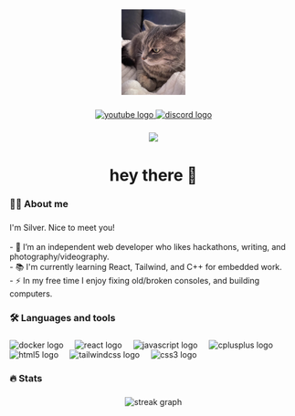 <div align="center">
  <img height="150" src=docs/images/cat.jpg  />
</div>

###

<div align="center">
  <a href="https://www.youtube.com/@SilverVRCode " target="_blank">
    <img src="https://img.shields.io/static/v1?message=Youtube&logo=youtube&label=&color=FF0000&logoColor=white&labelColor=&style=for-the-badge" height="25" alt="youtube logo"  />
  </a>
  <a href="https://discord.gg/3u3KdXTmng" target="_blank">
    <img src="https://img.shields.io/static/v1?message=Discord&logo=discord&label=&color=7289DA&logoColor=white&labelColor=&style=for-the-badge" height="25" alt="discord logo"  />
  </a>
</div>

###

<div align="center">
  <img src="https://visitor-badge.laobi.icu/badge?page_id=SilverVRCode.SilverVRCode&"  />
</div>

###

<h1 align="center">hey there 👋</h1>

###

<h3 align="left">👩‍💻  About me</h3>

###

<p align="left">I'm Silver. Nice to meet you!<br><br>- 🔭 I’m an independent web developer who likes hackathons, writing, and photography/videography.<br>- 📚 I'm currently learning React, Tailwind, and C++ for embedded work.<br>- ⚡ In my free time I enjoy fixing old/broken consoles, and building computers.</p>

###

<h3 align="left">🛠 Languages and tools</h3>

###

<div align="left">
  <img src="https://cdn.jsdelivr.net/gh/devicons/devicon/icons/docker/docker-original.svg" height="40" alt="docker logo"  />
  <img width="12" />
  <img src="https://cdn.jsdelivr.net/gh/devicons/devicon/icons/react/react-original.svg" height="40" alt="react logo"  />
  <img width="12" />
  <img src="https://cdn.jsdelivr.net/gh/devicons/devicon/icons/javascript/javascript-original.svg" height="40" alt="javascript logo"  />
  <img width="12" />
  <img src="https://cdn.jsdelivr.net/gh/devicons/devicon/icons/cplusplus/cplusplus-original.svg" height="40" alt="cplusplus logo"  />
  <img width="12" />
  <img src="https://cdn.jsdelivr.net/gh/devicons/devicon/icons/html5/html5-original.svg" height="40" alt="html5 logo"  />
  <img width="12" />
  <img src="https://cdn.simpleicons.org/tailwindcss/06B6D4" height="40" alt="tailwindcss logo"  />
  <img width="12" />
  <img src="https://cdn.jsdelivr.net/gh/devicons/devicon/icons/css3/css3-original.svg" height="40" alt="css3 logo"  />
</div>

###

<h3 align="left">🔥   Stats</h3>

###

<div align="center">
  <img src="https://streak-stats.demolab.com?user=SilverVRCode&locale=en&mode=daily&theme=dark&hide_border=false&border_radius=5&order=3" height="220" alt="streak graph"  />
</div>

###
